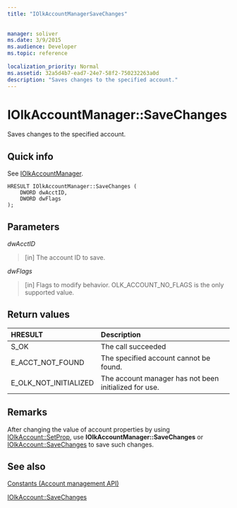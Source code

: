 ```yaml
---
title: "IOlkAccountManagerSaveChanges"
 
 
manager: soliver
ms.date: 3/9/2015
ms.audience: Developer
ms.topic: reference
 
localization_priority: Normal
ms.assetid: 32a5d4b7-ead7-24e7-58f2-750232263a0d
description: "Saves changes to the specified account."
---
```


# IOlkAccountManager::SaveChanges

Saves changes to the specified account.
  
## Quick info

See [IOlkAccountManager](iolkaccountmanager.md).
  
```
HRESULT IOlkAccountManager::SaveChanges (  
    DWORD dwAcctID, 
    DWORD dwFlags 
); 
```

## Parameters

 _dwAcctID_
  
> [in] The account ID to save. 
    
 _dwFlags_
  
> [in] Flags to modify behavior. OLK_ACCOUNT_NO_FLAGS is the only supported value.
    
## Return values

|**HRESULT**|**Description**|
|:-----|:-----|
|S_OK  <br/> |The call succeeded  <br/> |
|E_ACCT_NOT_FOUND  <br/> |The specified account cannot be found.  <br/> |
|E_OLK_NOT_INITIALIZED  <br/> |The account manager has not been initialized for use.  <br/> |
   
## Remarks

After changing the value of account properties by using [IOlkAccount::SetProp](iolkaccount-setprop.md), use **IOlkAccountManager::SaveChanges** or [IOlkAccount::SaveChanges](iolkaccount-savechanges.md) to save such changes. 
  
## See also



[Constants (Account management API)](constants-account-management-api.md)
  
[IOlkAccount::SaveChanges](iolkaccount-savechanges.md)

